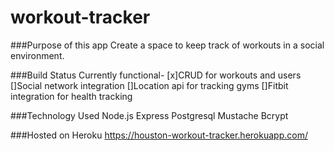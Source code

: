 # workout-tracker

###Purpose of this app
Create a space to keep track of workouts in a social environment.

###Build Status
Currently functional-
[x]CRUD for workouts and users
[]Social network integration
[]Location api for tracking gyms
[]Fitbit integration for health tracking

###Technology Used
Node.js
Express
Postgresql
Mustache
Bcrypt

###Hosted on Heroku
https://houston-workout-tracker.herokuapp.com/
